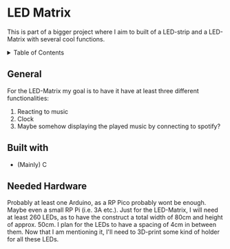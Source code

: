 <a name="readme-top"></a>

# LED Matrix 
This is part of a bigger project where I aim to built of a LED-strip and a LED-Matrix with several cool functions.

<details>
  <summary>Table of Contents</summary>
  <ol>
    <li><a href="#general">General</a>
    <li><a href="#built-with">Built with</a>
    <li><a href="#led-matrix">Needed Hardware</a>
  <!--  -->
  <!--  -->
    <!-- <li> -->
      <!-- <a href="#about-the-project">General</a> -->
      <!-- <ul> -->
        <!-- <li><a href="#built-with">Built With</a></li> -->
      <!-- </ul> -->
    <!-- </li> -->
    <!-- <li> -->
      <!-- <a href="#getting-started">Getting Started</a> -->
      <!-- <ul> -->
        <!-- <li><a href="#prerequisites">Prerequisites</a></li> -->
        <!-- <li><a href="#installation">Installation</a></li> -->
      <!-- </ul> -->
    <!-- </li> -->
    <!-- <li><a href="#usage">Usage</a></li> -->
    <!-- <li><a href="#roadmap">Roadmap</a></li> -->
    <!-- <li><a href="#contributing">Contributing</a></li> -->
    <!-- <li><a href="#license">License</a></li> -->
    <!-- <li><a href="#contact">Contact</a></li> -->
    <!-- <li><a href="#acknowledgments">Acknowledgments</a></li> -->
  </ol>
</details>

## General
For the LED-Matrix my goal is to have it have at least three different functionalities:
1. Reacting to music 
2. Clock
3. Maybe somehow displaying the played music by connecting to spotify? 


## Built with
* (Mainly) C

## Needed Hardware
Probably at least one Arduino, as a RP Pico probably wont be enough. Maybe even a small RP Pi (i.e. 3A etc.).
Just for the LED-Matrix, I will need at least 260 LEDs, as to have the construct a total width of 80cm and height 
of approx. 50cm. I plan for the LEDs to have a spacing of 4cm in between them. 
Now that I am mentioning it, I'll need to 3D-print some kind of holder for all these LEDs. 
